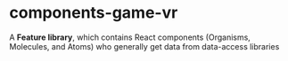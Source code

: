 # components-game-vr

A **Feature library**, which contains React components (Organisms, Molecules, and Atoms) who generally get data from data-access libraries
